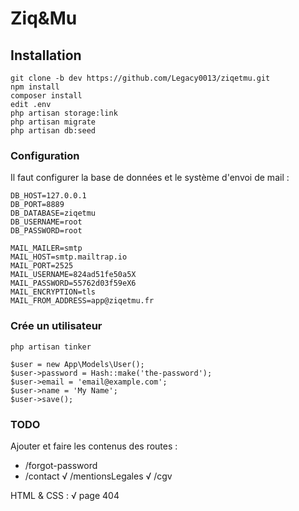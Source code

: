 # Ziq&Mu

## Installation

```
git clone -b dev https://github.com/Legacy0013/ziqetmu.git
npm install
composer install
edit .env
php artisan storage:link
php artisan migrate
php artisan db:seed
```

### Configuration

Il faut configurer la base de données et le système d'envoi de mail :

```
DB_HOST=127.0.0.1
DB_PORT=8889
DB_DATABASE=ziqetmu
DB_USERNAME=root
DB_PASSWORD=root
```

```
MAIL_MAILER=smtp
MAIL_HOST=smtp.mailtrap.io
MAIL_PORT=2525
MAIL_USERNAME=824ad51fe50a5X
MAIL_PASSWORD=55762d03f59eX6
MAIL_ENCRYPTION=tls
MAIL_FROM_ADDRESS=app@ziqetmu.fr
```

### Crée un utilisateur

```
php artisan tinker
```

```
$user = new App\Models\User();
$user->password = Hash::make('the-password');
$user->email = 'email@example.com';
$user->name = 'My Name';
$user->save();
```

### TODO

Ajouter et faire les contenus des routes :

- /forgot-password
- /contact
√ /mentionsLegales
√ /cgv

HTML & CSS :
√ page 404
